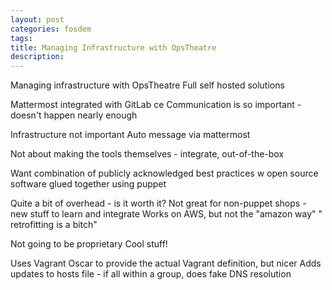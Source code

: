 ```yaml
---
layout: post
categories: fosdem
tags:
title: Managing Infrastructure with OpsTheatre
description:
---
```

Managing infrastructure with OpsTheatre
Full self hosted solutions

Mattermost integrated with GitLab ce
Communication is so important - doesn't happen nearly enough

Infrastructure not important
Auto message via mattermost

Not about making the tools themselves - integrate, out-of-the-box

Want combination of publicly acknowledged best practices w open source software glued together using puppet

Quite a bit of overhead - is it worth it?
Not great for non-puppet shops - new stuff to learn and integrate
Works on AWS, but not the "amazon way"
" retrofitting is a bitch"

Not going to be proprietary
Cool stuff!

Uses Vagrant Oscar to provide the actual Vagrant definition, but nicer
Adds updates to hosts file - if all within a group, does fake DNS resolution

